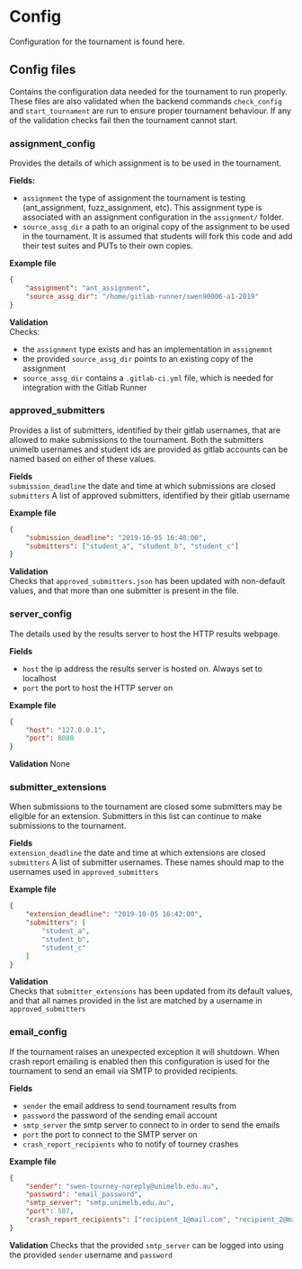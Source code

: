 # Config

Configuration for the tournament is found here.

## Config files
Contains the configuration data needed for the tournament to run properly. 
These files are also validated when the backend commands `check_config` and `start_tournament` are run to 
ensure proper tournament behaviour. If any of the validation checks fail then the tournament cannot start.


### assignment_config 
Provides the details of which assignment is to be used in the tournament.  

**Fields:**

- `assignment` the type of assignment the tournament is testing (ant_assignment, fuzz_assignment, etc). 
This assignment type is associated with an assignment configuration in the `assignment/` folder.  
- `source_assg_dir` a path to an original copy of the assignment to be used in the tournament. 
It is assumed that students will fork this code and add their test suites and PUTs to their own copies.

**Example file**

```json
{
    "assignment": "ant_assignment",
    "source_assg_dir": "/home/gitlab-runner/swen90006-a1-2019"
}
```

**Validation**  
Checks:

- the `assignment` type exists and has an implementation in `assignemnt`
- the provided `source_assg_dir` points to an existing copy of the assignment
- `source_assg_dir` contains a `.gitlab-ci.yml` file, which is needed for integration with the Gitlab Runner


### approved_submitters
Provides a list of submitters, identified by their gitlab usernames, that are allowed to make submissions to 
the tournament. Both the submitters unimelb usernames and student ids are provided as gitlab accounts can be named 
based on either of these values.

**Fields**  
`submission_deadline` the date and time at which submissions are closed
`submitters` A list of approved submitters, identified by their gitlab username

**Example file**

```json
{
    "submission_deadline": "2019-10-05 16:40:00",
    "submitters": ["student_a", "student_b", "student_c"]
}
```

**Validation**  
Checks that `approved_submitters.json` has been updated with non-default values, and that more than one 
submitter is present in the file.


### server_config
The details used by the results server to host the HTTP results webpage.

**Fields**  

- `host` the ip address the results server is hosted on. Always set to localhost
- `port` the port to host the HTTP server on

**Example file**

```json 
{
    "host": "127.0.0.1",
    "port": 8080
}
```

**Validation** 
None


### submitter_extensions
When submissions to the tournament are closed some submitters may be eligible for an extension. 
Submitters in this list can continue to make submissions to the tournament.

**Fields**  
`extension_deadline` the date and time at which extensions are closed
`submitters` A list of submitter usernames. These names should map to the usernames used in `approved_submitters`

**Example file**  

```json
{
    "extension_deadline": "2019-10-05 16:42:00",
    "submitters": [
        "student_a",
        "student_b",
        "student_c"
    ]
}
```
**Validation**  
Checks that `submitter_extensions` has been updated from its default values, and that all names provided in 
the list are matched by a username in `approved_submitters`


### email_config
If the tournament raises an unexpected exception it will shutdown. 
When crash  report emailing is enabled then this configuration is used for the tournament to send an email 
via SMTP to provided recipients.

**Fields**  

- `sender` the email address to send tournament results from
- `password` the password of the sending email account
- `smtp_server` the smtp server to connect to in order to send the emails
- `port` the port to connect to the SMTP server on
- `crash_report_recipients` who to notify of tourney crashes

**Example file**  

```json
{
    "sender": "swen-tourney-noreply@unimelb.edu.au",
    "password": "email_password",
    "smtp_server": "smtp.unimelb.edu.au",
    "port": 587,
    "crash_report_recipients": ["recipient_1@mail.com", "recipient_2@mail.com"] 
}
```

**Validation** 
Checks that the provided `smtp_server` can be logged into using the provided `sender` username and `password`